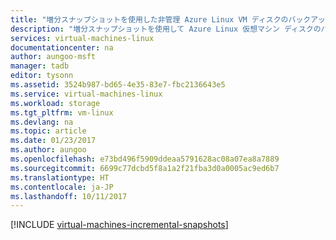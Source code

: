 ```yaml
---
title: "増分スナップショットを使用した非管理 Azure Linux VM ディスクのバックアップと復元 | Microsoft Docs"
description: "増分スナップショットを使用して Azure Linux 仮想マシン ディスクのバックアップと復元を行うカスタム ソリューションを作成します。"
services: virtual-machines-linux
documentationcenter: na
author: aungoo-msft
manager: tadb
editor: tysonn
ms.assetid: 3524b987-bd65-4e35-83e7-fbc2136643e5
ms.service: virtual-machines-linux
ms.workload: storage
ms.tgt_pltfrm: vm-linux
ms.devlang: na
ms.topic: article
ms.date: 01/23/2017
ms.author: aungoo
ms.openlocfilehash: e73bd496f5909ddeaa5791628ac08a07ea8a7889
ms.sourcegitcommit: 6699c77dcbd5f8a1a2f21fba3d0a0005ac9ed6b7
ms.translationtype: HT
ms.contentlocale: ja-JP
ms.lasthandoff: 10/11/2017
---
```

[!INCLUDE [virtual-machines-incremental-snapshots](../../../includes/virtual-machines-incremental-snapshots.md)]